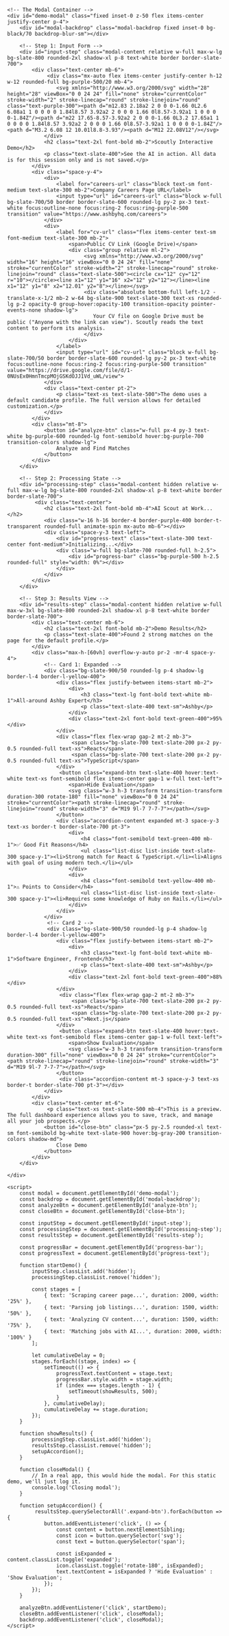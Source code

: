 <!DOCTYPE html>
<html lang="en">
<head>
    <meta charset="UTF-8">
    <meta name="viewport" content="width=device-width, initial-scale=1.0">
    <title>Scoutly - Interactive Demo</title>
    <script src="https://cdn.tailwindcss.com"></script>
    <link href="https://fonts.googleapis.com/css2?family=Inter:wght@400;500;600;700;800&display=swap" rel="stylesheet">
    <style>
        body { font-family: 'Inter', sans-serif; }
        .modal-backdrop {
            animation: fadeIn 0.3s ease-out forwards;
        }
        .modal-content {
            animation: scaleUp 0.3s ease-out forwards;
        }
        @keyframes fadeIn {
            from { opacity: 0; }
            to { opacity: 1; }
        }
        @keyframes scaleUp {
            from { opacity: 0; transform: scale(0.95); }
            to { opacity: 1; transform: scale(1); }
        }
        .progress-bar div {
            transition: width 0.5s ease-in-out;
        }
         .accordion-content {
            overflow: hidden;
            transition: max-height 0.4s ease-in-out, opacity 0.4s ease-in-out;
            max-height: 0;
            opacity: 0;
        }
        .accordion-content.expanded {
            max-height: 500px;
            opacity: 1;
        }
    </style>
</head>
<body class="bg-slate-950 flex items-center justify-center min-h-screen p-4">

    <!-- The Modal Container -->
    <div id="demo-modal" class="fixed inset-0 z-50 flex items-center justify-center p-4">
        <div id="modal-backdrop" class="modal-backdrop fixed inset-0 bg-black/70 backdrop-blur-sm"></div>

        <!-- Step 1: Input Form -->
        <div id="input-step" class="modal-content relative w-full max-w-lg bg-slate-800 rounded-2xl shadow-xl p-8 text-white border border-slate-700">
            <div class="text-center mb-6">
                 <div class="mx-auto flex items-center justify-center h-12 w-12 rounded-full bg-purple-500/20 mb-4">
                    <svg xmlns="http://www.w3.org/2000/svg" width="28" height="28" viewBox="0 0 24 24" fill="none" stroke="currentColor" stroke-width="2" stroke-linecap="round" stroke-linejoin="round" class="text-purple-300"><path d="m12.83 2.18a2 2 0 0 0-1.66 0L2.6 6.08a1 1 0 0 0 0 1.84l8.57 3.92a2 2 0 0 0 1.66 0l8.57-3.92a1 1 0 0 0 0-1.84Z"/><path d="m22 17.65-8.57-3.92a2 2 0 0 0-1.66 0L3.2 17.65a1 1 0 0 0 0 1.84l8.57 3.92a2 2 0 0 0 1.66 0l8.57-3.92a1 1 0 0 0 0-1.84Z"/><path d="M3.2 6.08 12 10.01l8.8-3.93"/><path d="M12 22.08V12"/></svg>
                </div>
                <h2 class="text-2xl font-bold mb-2">Scoutly Interactive Demo</h2>
                <p class="text-slate-400">See the AI in action. All data is for this session only and is not saved.</p>
            </div>
            <div class="space-y-4">
                <div>
                    <label for="careers-url" class="block text-sm font-medium text-slate-300 mb-2">Company Careers Page URL</label>
                    <input type="url" id="careers-url" class="block w-full bg-slate-700/50 border border-slate-600 rounded-lg py-2 px-3 text-white focus:outline-none focus:ring-2 focus:ring-purple-500 transition" value="https://www.ashbyhq.com/careers">
                </div>
                <div>
                    <label for="cv-url" class="flex items-center text-sm font-medium text-slate-300 mb-2">
                        <span>Public CV Link (Google Drive)</span>
                        <div class="group relative ml-2">
                             <svg xmlns="http://www.w3.org/2000/svg" width="16" height="16" viewBox="0 0 24 24" fill="none" stroke="currentColor" stroke-width="2" stroke-linecap="round" stroke-linejoin="round" class="text-slate-500"><circle cx="12" cy="12" r="10"></circle><line x1="12" y1="16" x2="12" y2="12"></line><line x1="12" y1="8" x2="12.01" y2="8"></line></svg>
                             <div class="absolute bottom-full left-1/2 -translate-x-1/2 mb-2 w-64 bg-slate-900 text-slate-300 text-xs rounded-lg p-2 opacity-0 group-hover:opacity-100 transition-opacity pointer-events-none shadow-lg">
                                Your CV file on Google Drive must be public ("Anyone with the link can view"). Scoutly reads the text content to perform its analysis.
                             </div>
                        </div>
                    </label>
                    <input type="url" id="cv-url" class="block w-full bg-slate-700/50 border border-slate-600 rounded-lg py-2 px-3 text-white focus:outline-none focus:ring-2 focus:ring-purple-500 transition" value="https://drive.google.com/file/d/1-0NUsEx0HmnTmcpMOjGSKdOJJ1Vd_uWL/view">
                </div>
                <div class="text-center pt-2">
                    <p class="text-xs text-slate-500">The demo uses a default candidate profile. The full version allows for detailed customization.</p>
                </div>
            </div>
            <div class="mt-8">
                <button id="analyze-btn" class="w-full px-4 py-3 text-white bg-purple-600 rounded-lg font-semibold hover:bg-purple-700 transition-colors shadow-lg">
                    Analyze and Find Matches
                </button>
            </div>
        </div>

        <!-- Step 2: Processing State -->
        <div id="processing-step" class="modal-content hidden relative w-full max-w-lg bg-slate-800 rounded-2xl shadow-xl p-8 text-white border border-slate-700">
             <div class="text-center">
                <h2 class="text-2xl font-bold mb-4">AI Scout at Work...</h2>
                <div class="w-16 h-16 border-4 border-purple-400 border-t-transparent rounded-full animate-spin mx-auto mb-6"></div>
                <div class="space-y-3 text-left">
                    <div id="progress-text" class="text-slate-300 text-center font-medium">Initializing...</div>
                    <div class="w-full bg-slate-700 rounded-full h-2.5">
                        <div id="progress-bar" class="bg-purple-500 h-2.5 rounded-full" style="width: 0%"></div>
                    </div>
                </div>
            </div>
        </div>

        <!-- Step 3: Results View -->
        <div id="results-step" class="modal-content hidden relative w-full max-w-3xl bg-slate-800 rounded-2xl shadow-xl p-8 text-white border border-slate-700">
            <div class="text-center mb-6">
                <h2 class="text-2xl font-bold mb-2">Demo Results</h2>
                <p class="text-slate-400">Found 2 strong matches on the page for the default profile.</p>
            </div>
            <div class="max-h-[60vh] overflow-y-auto pr-2 -mr-4 space-y-4">
                <!-- Card 1: Expanded -->
                <div class="bg-slate-900/50 rounded-lg p-4 shadow-lg border-l-4 border-l-yellow-400">
                    <div class="flex justify-between items-start mb-2">
                        <div>
                            <h3 class="text-lg font-bold text-white mb-1">All-around Ashby Expert</h3>
                            <p class="text-slate-400 text-sm">Ashby</p>
                        </div>
                        <div class="text-2xl font-bold text-green-400">95%</div>
                    </div>
                    <div class="flex flex-wrap gap-2 mt-2 mb-3">
                         <span class="bg-slate-700 text-slate-200 px-2 py-0.5 rounded-full text-xs">React</span>
                         <span class="bg-slate-700 text-slate-200 px-2 py-0.5 rounded-full text-xs">TypeScript</span>
                    </div>
                     <button class="expand-btn text-slate-400 hover:text-white text-xs font-semibold flex items-center gap-1 w-full text-left">
                        <span>Hide Evaluation</span>
                        <svg class="w-3 h-3 transform transition-transform duration-300 rotate-180" fill="none" viewBox="0 0 24 24" stroke="currentColor"><path stroke-linecap="round" stroke-linejoin="round" stroke-width="3" d="M19 9l-7 7-7-7"></path></svg>
                    </button>
                    <div class="accordion-content expanded mt-3 space-y-3 text-xs border-t border-slate-700 pt-3">
                        <div>
                            <h4 class="font-semibold text-green-400 mb-1">✅ Good Fit Reasons</h4>
                            <ul class="list-disc list-inside text-slate-300 space-y-1"><li>Strong match for React & TypeScript.</li><li>Aligns with goal of using modern tech.</li></ul>
                        </div>
                        <div>
                            <h4 class="font-semibold text-yellow-400 mb-1">⚠️ Points to Consider</h4>
                            <ul class="list-disc list-inside text-slate-300 space-y-1"><li>Requires some knowledge of Ruby on Rails.</li></ul>
                        </div>
                    </div>
                </div>
                 <!-- Card 2 -->
                 <div class="bg-slate-900/50 rounded-lg p-4 shadow-lg border-l-4 border-l-yellow-400">
                    <div class="flex justify-between items-start mb-2">
                        <div>
                            <h3 class="text-lg font-bold text-white mb-1">Software Engineer, Frontend</h3>
                            <p class="text-slate-400 text-sm">Ashby</p>
                        </div>
                        <div class="text-2xl font-bold text-green-400">88%</div>
                    </div>
                     <div class="flex flex-wrap gap-2 mt-2 mb-3">
                         <span class="bg-slate-700 text-slate-200 px-2 py-0.5 rounded-full text-xs">React</span>
                         <span class="bg-slate-700 text-slate-200 px-2 py-0.5 rounded-full text-xs">Next.js</span>
                    </div>
                     <button class="expand-btn text-slate-400 hover:text-white text-xs font-semibold flex items-center gap-1 w-full text-left">
                        <span>Show Evaluation</span>
                        <svg class="w-3 h-3 transform transition-transform duration-300" fill="none" viewBox="0 0 24 24" stroke="currentColor"><path stroke-linecap="round" stroke-linejoin="round" stroke-width="3" d="M19 9l-7 7-7-7"></path></svg>
                    </button>
                     <div class="accordion-content mt-3 space-y-3 text-xs border-t border-slate-700 pt-3"></div>
                </div>
            </div>
            <div class="text-center mt-6">
                 <p class="text-xs text-slate-500 mb-4">This is a preview. The full dashboard experience allows you to save, track, and manage all your job prospects.</p>
                <button id="close-btn" class="px-5 py-2.5 rounded-xl text-sm font-semibold bg-white text-slate-900 hover:bg-gray-200 transition-colors shadow-md">
                    Close Demo
                </button>
            </div>
        </div>

    </div>

    <script>
        const modal = document.getElementById('demo-modal');
        const backdrop = document.getElementById('modal-backdrop');
        const analyzeBtn = document.getElementById('analyze-btn');
        const closeBtn = document.getElementById('close-btn');

        const inputStep = document.getElementById('input-step');
        const processingStep = document.getElementById('processing-step');
        const resultsStep = document.getElementById('results-step');

        const progressBar = document.getElementById('progress-bar');
        const progressText = document.getElementById('progress-text');

        function startDemo() {
            inputStep.classList.add('hidden');
            processingStep.classList.remove('hidden');

            const stages = [
                { text: 'Scraping career page...', duration: 2000, width: '25%' },
                { text: 'Parsing job listings...', duration: 1500, width: '50%' },
                { text: 'Analyzing CV content...', duration: 1500, width: '75%' },
                { text: 'Matching jobs with AI...', duration: 2000, width: '100%' }
            ];

            let cumulativeDelay = 0;
            stages.forEach((stage, index) => {
                setTimeout(() => {
                    progressText.textContent = stage.text;
                    progressBar.style.width = stage.width;
                    if (index === stages.length - 1) {
                        setTimeout(showResults, 500);
                    }
                }, cumulativeDelay);
                cumulativeDelay += stage.duration;
            });
        }

        function showResults() {
            processingStep.classList.add('hidden');
            resultsStep.classList.remove('hidden');
            setupAccordion();
        }

        function closeModal() {
            // In a real app, this would hide the modal. For this static demo, we'll just log it.
            console.log('Closing modal');
        }

        function setupAccordion() {
             resultsStep.querySelectorAll('.expand-btn').forEach(button => {
                button.addEventListener('click', () => {
                    const content = button.nextElementSibling;
                    const icon = button.querySelector('svg');
                    const text = button.querySelector('span');

                    const isExpanded = content.classList.toggle('expanded');
                    icon.classList.toggle('rotate-180', isExpanded);
                    text.textContent = isExpanded ? 'Hide Evaluation' : 'Show Evaluation';
                });
            });
        }

        analyzeBtn.addEventListener('click', startDemo);
        closeBtn.addEventListener('click', closeModal);
        backdrop.addEventListener('click', closeModal);
    </script>

</body>
</html>
